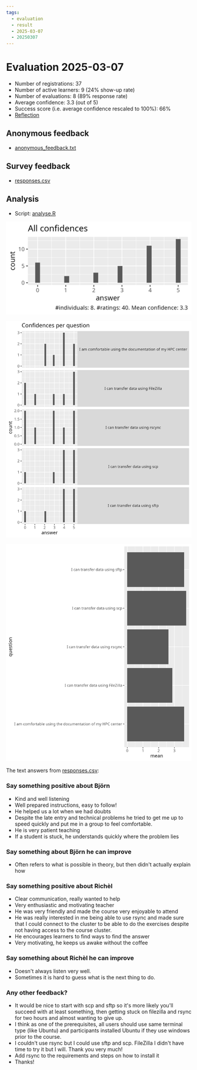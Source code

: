 ```yaml
---
tags:
  - evaluation
  - result
  - 2025-03-07
  - 20250307
---
```


# Evaluation 2025-03-07

- Number of registrations: 37
- Number of active learners: 9 (24% show-up rate)
- Number of evaluations: 8 (89% response rate)
- Average confidence: 3.3 (out of 5)
- Success score (i.e. average confidence rescaled to 100%): 66%
- [Reflection](../../reflections/20250307/README.md)

## Anonymous feedback

- [anonymous_feedback.txt](anonymous_feedback.txt)

## Survey feedback

- [responses.csv](responses.csv)

## Analysis

- Script: [analyse.R](analyse.R)

![All confidences](all_confidences.png)

![Confidences per question](confidences_per_question.png)

![Average confidence per question](average_confidences_per_question.png)

The text answers from [responses.csv](responses.csv):

### Say something positive about Björn

- Kind and well listening
- Well prepared instructions, easy to follow!
- He helped us a lot when we had doubts
- Despite the late entry and technical problems he tried to get me up to
  speed quickly and put me in a group to feel comfortable.
- He is very patient teaching
- If a student is stuck, he understands quickly where the problem lies

### Say something about Björn he can improve

- Often refers to what is possible in theory,
  but then didn't actually explain how

### Say something positive about Richèl

- Clear communication, really wanted to help
- Very enthusiastic and motivating teacher
- He was very friendly and made the course very enjoyable to attend
- He was really interested in me being able to use rsync
  and made sure that I could connect to the cluster to be able to do
  the exercises despite not having access to the course cluster.
- He encourages learners to find ways to find the answer
- Very motivating, he keeps us awake without the coffee

### Say something about Richèl he can improve

- Doesn't always listen very well.
- Sometimes it is hard to guess what is the next thing to do.

### Any other feedback?

- It would be nice to start with scp and sftp so it's more likely
  you'll succeed with at least something, then getting stuck on
  filezilla and rsync for two hours and almost wanting to give up.
- I think as one of the prerequisites, all users should use same terminal
  type (like Ubuntu) and participants installed Ubuntu
  if they use windows prior to the course.
- I couldn't use rsync but I could use sftp and scp. FileZilla
  I didn't have time to try it but I will. Thank you very much!
- Add rsync to the requirements and steps on how to install it
- Thanks!
